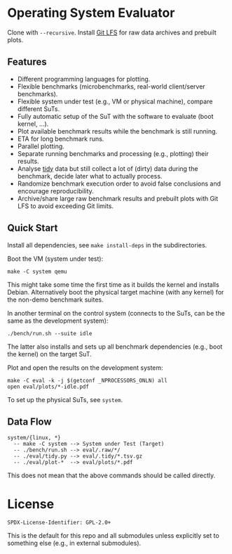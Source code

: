 # Operating System Evaluator

Clone with `--recursive`. Install [Git LFS](https://git-lfs.com/) for raw data archives and prebuilt plots.

## Features

-   Different programming languages for plotting.
-   Flexible benchmarks (microbenchmarks, real-world client/server benchmarks).
-   Flexible system under test (e.g., VM or physical machine), compare different SuTs.
-   Fully automatic setup of the SuT with the software to evaluate (boot kernel, &#x2026;).
-   Plot available benchmark results while the benchmark is still running.
-   ETA for long benchmark runs.
-   Parallel plotting.
-   Separate running benchmarks and processing (e.g., plotting) their results.
-   Analyse [tidy](https://vita.had.co.nz/papers/tidy-data.pdf) data but still collect a lot of (dirty) data during the benchmark, decide later what to actually process.
-   Randomize benchmark execution order to avoid false conclusions and encourage reproducibility.
-   Archive/share large raw benchmark results and prebuilt plots with Git LFS to avoid exceeding Git limits.

## Quick Start

Install all dependencies, see `make install-deps` in the subdirectories.

Boot the VM (system under test):

    make -C system qemu

This might take some time the first time as it builds the kernel and installs
Debian. Alternatively boot the physical target machine (with any kernel) for the
non-demo benchmark suites.

In another terminal on the control system (connects to the SuTs, can be the same as the development system):

    ./bench/run.sh --suite idle

The latter also installs and sets up all benchmark dependencies (e.g., boot the kernel) on the target SuT.

Plot and open the results on the development system:

    make -C eval -k -j $(getconf _NPROCESSORS_ONLN) all
    open eval/plots/*-idle.pdf

To set up the physical SuTs, see `system`.

## Data Flow

    system/{linux, *}
      -- make -C system --> System under Test (Target)
      -- ./bench/run.sh --> eval/.raw/*/
      -- ./eval/tidy.py --> eval/.tidy/*.tsv.gz
      -- ./eval/plot-*  --> eval/plots/*.pdf

This does not mean that the above commands should be called directly.

# License

    SPDX-License-Identifier: GPL-2.0+

This is the default for this repo and all submodules unless explicitly set to something else (e.g., in external submodules).
